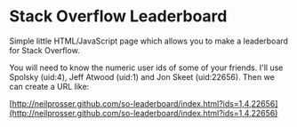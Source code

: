 # Stack Overflow Leaderboard

Simple little HTML/JavaScript page which allows you to make a leaderboard for Stack Overflow.

You will need to know the numeric user ids of some of your friends.  I'll use Spolsky (uid:4), Jeff Atwood (uid:1) and Jon Skeet (uid:22656).  Then we can create a URL like:

[http://neilprosser.github.com/so-leaderboard/index.html?ids=1,4,22656](http://neilprosser.github.com/so-leaderboard/index.html?ids=1,4,22656)
